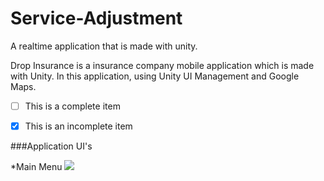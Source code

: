 # Service-Adjustment
A realtime application that is made with unity. 

Drop Insurance is a insurance company mobile application which is made with Unity. In this application, using Unity UI Management and Google Maps. 

- [ ] This is a complete item
- [x] This is an incomplete item


###Application UI's


*Main Menu
 ![](Service-Adjustment/images/main_menu.png)

